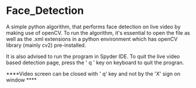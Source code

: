 # Face_Detection

A simple python algorithm, that performs face detection on live video by making use of openCV.
To run the algorithm, it's essential to open the file as well as the .xml extensions in a python environment which has openCV library (mainly cv2) pre-installed.

It is also advised to run the program in Spyder IDE.
To quit the live video based detection page, press the ' q ' key on keyboard to quit the progran.

****Video screen can be closed with ' q' key and not by the 'X' sign on window ****
